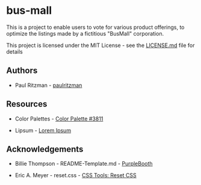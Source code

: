 # bus-mall

This is a project to enable users to vote for various product offerings, to optimize the listings made by a fictitious "BusMall" corporation.

This project is licensed under the MIT License - see the [LICENSE.md](https://github.com/paulritzman/about-me/blob/master/LICENSE) file for details

## Authors

* Paul Ritzman - [paulritzman](https://github.com/paulritzman)

## Resources

* Color Palettes - [Color Palette #3811](http://colorpalettes.net/color-palette-3811/)

* Lipsum - [Lorem Ipsum](https://www.lipsum.com/feed/html)

## Acknowledgements

* Billie Thompson - README-Template.md - [PurpleBooth](https://gist.github.com/PurpleBooth/109311bb0361f32d87a2)

* Eric A. Meyer - reset.css - [CSS Tools: Reset CSS](https://meyerweb.com/eric/tools/css/reset/)